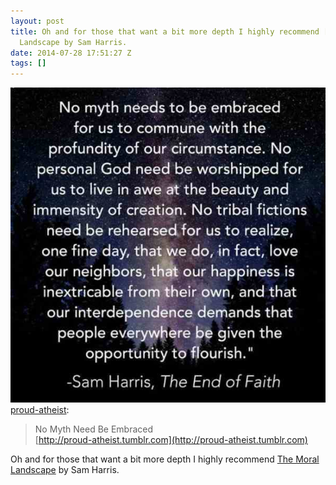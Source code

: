 ```yaml
---
layout: post
title: Oh and for those that want a bit more depth I highly recommend [The Moral
  Landscape by Sam Harris.
date: 2014-07-28 17:51:27 Z
tags: []
---
```

![](/media/2014/07/93127102020.jpg)
[proud-atheist](http://proud-atheist.tumblr.com/post/92762867420/no-myth-need-be-embraced):

> No Myth Need Be Embraced  
> [](http://proud-atheist.tumblr.com)[http://proud-atheist.tumblr.com](http://proud-atheist.tumblr.com)

Oh and for those that want a bit more depth I highly recommend [The Moral Landscape](http://www.amazon.co.uk/The-Moral-Landscape-Sam-Harris/dp/0552776386/ref=sr_1_1) by Sam Harris.
